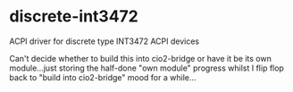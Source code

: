# discrete-int3472
ACPI driver for discrete type INT3472 ACPI devices

Can't decide whether to build this into cio2-bridge or have it be its own module...just storing the half-done "own module" progress whilst I flip flop back to "build into cio2-bridge" mood for a while...
